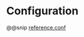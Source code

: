 <a id="stream-config"></a>
# Configuration

@@snip [reference.conf](../../../../../../akka-stream/src/main/resources/reference.conf)